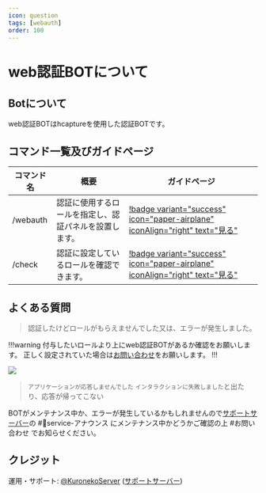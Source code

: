 ```yaml
---
icon: question
tags: [webauth]
order: 100
---
```


# web認証BOTについて
## Botについて
web認証BOTはhcaptureを使用した認証BOTです。

## コマンド一覧及びガイドページ
コマンド名 | 概要 | ガイドページ
-- | -- | --
/webauth | 認証に使用するロールを指定し、認証パネルを設置します。 | [!badge variant="success" icon="paper-airplane" iconAlign="right" text="見る"](webauth.md)
/check | 認証に設定しているロールを確認できます。 | [!badge variant="success" icon="paper-airplane" iconAlign="right" text="見る"](check.md)

## よくある質問
> 認証したけどロールがもらえませんでした又は、エラーが発生しました。

!!!warning
付与したいロールより上にweb認証BOTがあるか確認をお願いします。
正しく設定されていた場合は[お問い合わせ](https://discord.krnk.org)をお願いします。
!!!

![](/img/webauth-bot/role.webp)

> `アプリケーションが応答しませんでした` `インタラクションに失敗しました`と出たり、応答が帰ってこない

BOTがメンテナンス中か、エラーが発生しているかもしれませんので[サポートサーバー](https://discord.krnk.org)の #📢service-アナウンス にメンテナンス中かどうかご確認の上 #お問い合わせ でお知らせください。

## クレジット
運用・サポート: [@KuronekoServer](https://x.com/kuroneko_server) ([サポートサーバー](https://discord.krnk.org))  